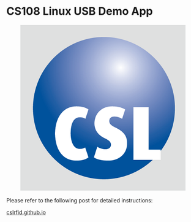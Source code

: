 # CS108 Linux USB Demo App 

<p align="center">
  <a href="https://www.convergence.com.hk"><img src="./images/csl-logo.png"/></a>
</p>

Please refer to the following post for detailed instructions:

[cslrfid.github.io](https://cslrfid.github.io/2020-03-26-cs108-usb-linux/)

